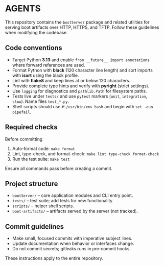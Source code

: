# AGENTS

This repository contains the `bootServer` package and related utilities for serving boot
artifacts over HTTP, HTTPS, and TFTP. Follow these guidelines when modifying the codebase.

## Code conventions

- Target Python **3.13** and enable `from __future__ import annotations` where forward references are used.
- Format Python with **black** (120 character line length) and sort imports with **isort** using the black profile.
- Lint with **flake8** and keep lines at or below 120 characters.
- Provide complete type hints and verify with **pyright** (strict settings).
- Use `logging` for diagnostics and `pathlib.Path` for filesystem paths.
- Tests live under `tests/` and use `pytest` markers (`unit`, `integration`, `slow`). Name files `test_*.py`.
- Shell scripts should use `#!/usr/bin/env bash` and begin with `set -euo pipefail`.

## Required checks

Before committing:

1. Auto-format code: `make format`
2. Lint, type-check, and format-check: `make lint type-check format-check`
3. Run the test suite: `make test`

Ensure all commands pass before creating a commit.

## Project structure

- `bootServer/` – core application modules and CLI entry point.
- `tests/` – test suite; add tests for new functionality.
- `scripts/` – helper shell scripts.
- `boot-artifacts/` – artifacts served by the server (not tracked).

## Commit guidelines

- Make small, focused commits with imperative subject lines.
- Update documentation when behavior or interfaces change.
- Do not commit secrets; gitleaks runs in pre-commit hooks.

These instructions apply to the entire repository.
